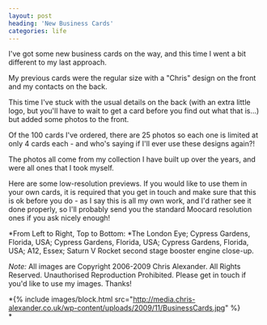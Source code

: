```yaml
---
layout: post
heading: 'New Business Cards'
categories: life
---
```


I've got some new business cards on the way, and this time I went a bit different to my last approach.

My previous cards were the regular size with a "Chris" design on the front and my contacts on the back.

This time I've stuck with the usual details on the back (with an extra little logo, but you'll have to wait to get a card before you find out what that is...) but added some photos to the front.

Of the 100 cards I've ordered, there are 25 photos so each one is limited at only 4 cards each - and who's saying if I'll ever use these designs again?!

The photos all come from my collection I have built up over the years, and were all ones that I took myself.

Here are some low-resolution previews. If you would like to use them in your own cards, it is required that you get in touch and make sure that this is ok before you do - as I say this is all my own work, and I'd rather see it done properly, so I'll probably send you the standard Moocard resolution ones if you ask nicely enough!

*From Left to Right, Top to Bottom: *The London Eye; Cypress Gardens, Florida, USA; Cypress Gardens, Florida, USA; Cypress Gardens, Florida, USA; A12, Essex; Saturn V Rocket second stage booster engine close-up.

*Note:* All images are Copyright 2006-2009 Chris Alexander. All Rights Reserved. Unauthorised Reproduction Prohibited. Please get in touch if you'd like to use my images. Thanks!

*{% include images/block.html src="http://media.chris-alexander.co.uk/wp-content/uploads/2009/11/BusinessCards.jpg" %}<br> *
